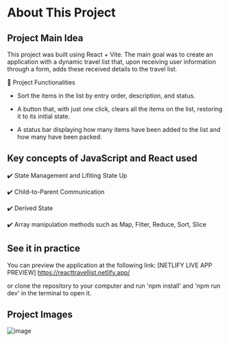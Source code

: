 # About This Project


## Project Main Idea

This project was built using React + Vite. The main goal was to create an application with a dynamic travel list that, upon receiving user information through a form, adds these received details to the travel list.

🔨 Project Functionalities

* Sort the items in the list by entry order, description, and status.

* A button that, with just one click, clears all the items on the list, restoring it to its initial state.

* A status bar displaying how many items have been added to the list and how many have been packed.


## Key concepts of JavaScript and React used

✔️ State Management and Lifiting State Up

✔️ Child-to-Parent Communication

✔️ Derived State

✔️ Array manipulation methods such as Map, Filter, Reduce, Sort, Slice

## See it in practice

You can preview the application at the following link: [NETLIFY LIVE APP PREVIEW] https://reacttravellist.netlify.app/

or clone the repository to your computer and run 'npm install' and 'npm run dev' in the terminal to open it.

## Project Images



![image](https://github.com/user-attachments/assets/6d0c77ca-ca48-4722-b80e-dc4802440c97)

